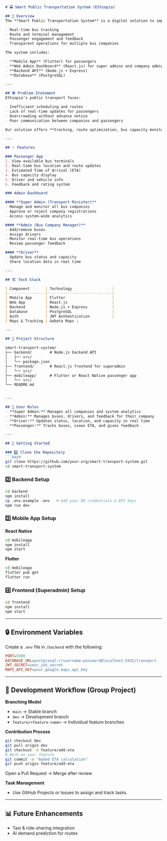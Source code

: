 
```markdown
# 🚍 Smart Public Transportation System (Ethiopia)

## 📌 Overview
The **Smart Public Transportation System** is a digital solution to improve Ethiopia's bus transport network by offering:

- Real-time bus tracking
- Route and terminal management
- Passenger engagement and feedback
- Transparent operations for multiple bus companies

The system includes:

- **Mobile App** (Flutter) for passengers
- **Web Admin Dashboard** (React.js) for super admins and company admins
- **Backend API** (Node.js + Express)
- **Database** (PostgreSQL)

---

## 🛠 Problem Statement
Ethiopia’s public transport faces:

- Inefficient scheduling and routes
- Lack of real-time updates for passengers
- Overcrowding without advance notice
- Poor communication between companies and passengers

Our solution offers **tracking, route optimization, bus capacity monitoring, and feedback systems** to enhance efficiency, safety, and satisfaction.

---

## ✨ Features

### Passenger App
1. View available bus terminals  
2. Real-time bus location and route updates  
3. Estimated Time of Arrival (ETA)  
4. Bus capacity display  
5. Driver and vehicle info  
6. Feedback and rating system  

### Admin Dashboard

#### **Super Admin (Transport Minister)**
- Manage and monitor all bus companies  
- Approve or reject company registrations  
- Access system-wide analytics  

#### **Admin (Bus Company Manager)**
- Add/remove buses  
- Assign drivers  
- Monitor real-time bus operations  
- Review passenger feedback  

#### **Driver**
- Update bus status and capacity  
- Share location data in real time  

---

## 🏗 Tech Stack

| Component       | Technology                  |
|-----------------|-----------------------------|
| Mobile App      | Flutter                     |
| Web App         | React.js                    |
| Backend         | Node.js + Express           |
| Database        | PostgreSQL                  |
| Auth            | JWT Authentication          |
| Maps & Tracking | Gebeta Maps |

---

## 📂 Project Structure

smart-transport-system/
├── backend/        # Node.js backend API
│   ├── src/
│   └── package.json
├── frontend/       # React.js frontend for superadmin
│   └── src/
├── mobileapp/      # Flutter or React Native passenger app
│   └── src/
└── README.md


---

## 👥 User Roles
- **Super Admin:** Manages all companies and system analytics  
- **Admin:** Manages buses, drivers, and feedback for their company  
- **Driver:** Updates status, location, and capacity in real time  
- **Passenger:** Tracks buses, views ETA, and gives feedback  

---

## 🚀 Getting Started

### 1️⃣ Clone the Repository
```bash
git clone https://github.com/your-org/smart-transport-system.git
cd smart-transport-system
````

### 2️⃣ Backend Setup

```bash
cd backend
npm install
cp .env.example .env   # Add your DB credentials & API keys
npm run dev
```

### 3️⃣ Mobile App Setup

**React Native**

```bash
cd mobileapp
npm install
npm start
```

**Flutter**

```bash
cd mobileapp
flutter pub get
flutter run
```

### 4️⃣ Frontend (Superadmin) Setup

```bash
cd frontend
npm install
npm start
```

---

## 🔒 Environment Variables

Create a `.env` file in `/backend` with the following:

```ini
PORT=5000
DATABASE_URL=postgresql://username:password@localhost:5432/transport
JWT_SECRET=your_jwt_secret
MAPS_API_KEY=your_google_maps_api_key
```

---

## 📅 Development Workflow (Group Project)

**Branching Model**

* `main` → Stable branch
* `dev` → Development branch
* `feature/<feature-name>` → Individual feature branches

**Contribution Process**

```bash
git checkout dev
git pull origin dev
git checkout -b feature/add-eta
# Work on your feature
git commit -m "Added ETA calculation"
git push origin feature/add-eta
```

Open a Pull Request → Merge after review.

**Task Management**

* Use GitHub Projects or Issues to assign and track tasks.

---

## 📊 Future Enhancements

* Taxi & ride-sharing integration
* AI demand prediction for routes

